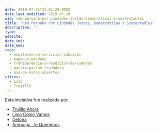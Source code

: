 ```yaml
---
date: 2019-07-21T23:02:24.000Z
date_last_modified: 2019-07-29
uid: red-peruana-por-ciudades-justas-democraticas-y-sustentables
title: 'Red Peruana Por Ciudades Justas, Democráticas Y Sustentables'
description: ''
type: 
website: 
date_ini: 
date_end: 
tags:
  - monitoreo-de-servicios-publicos
  - mapeo-ciudadano
  - transparencia-y-rendicion-de-cuentas
  - participación-ciudadana
  - uso-de-datos-abiertos
cities: 
  - Lima
  - Trujillo
---
```


Esta iniciativa fue realizada por:

- [Trujillo Ahora](/organizaciones/trujillo-ahora)
- [Lima Cómo Vamos](/organizaciones/lima-como-vamos)
- [Detona](/organizaciones/detona)
- [Arequipa, Te Queremos](/organizaciones/arequipa-te-queremos)
